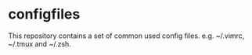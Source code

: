 configfiles
===========

This repository contains a set of common used config files. e.g. ~/.vimrc, ~/.tmux and ~/.zsh.
